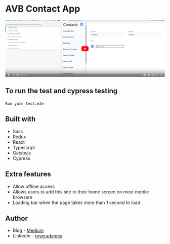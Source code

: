 # AVB Contact App

[![AVB-contact-app](readme-assets/CRUD-test.PNG)](https://youtu.be/o4oYN7jcoK4)

## To run the test and cypress testing

`Run yarn test:e2e`


## Built with

- Sass
- Redux
- React
- Typescript
- Gatsbyjs
- Cypress

## Extra features
- Allow offline access
- Allows users to add this site to their home screen on most mobile browsers
- Loading bar when the page takes more than 1 second to load

## Author

- Blog - [Medium](https://royeraadames.medium.com/)
- LinkedIn - [royeradames](https://www.linkedin.com/in/royer-adames/)